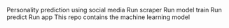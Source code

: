 Personality prediction using social media
	Run scraper
	Run model train	
	Run predict
	Run app
	This repo contains the machine learning model
